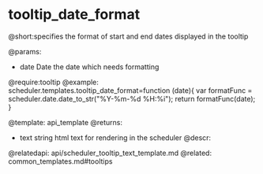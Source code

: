 tooltip_date_format
=============
@short:specifies the format of start and end dates displayed in the tooltip

@params:
- date	Date	the date which needs formatting

@require:tooltip
@example:
scheduler.templates.tooltip_date_format=function (date){
	var formatFunc = scheduler.date.date_to_str("%Y-%m-%d %H:%i");
    return formatFunc(date);
}


@template:	api_template
@returns:
- text    string     html text for rendering in the scheduler
@descr:

@relatedapi:
	api/scheduler_tooltip_text_template.md
@related:
	common_templates.md#tooltips